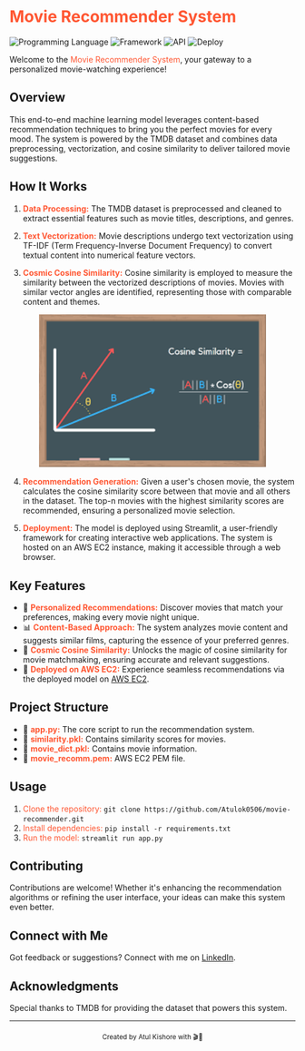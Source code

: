 # <span style="color: #FF5733;">Movie Recommender System</span> 
![Programming Language](https://img.shields.io/badge/Python-3.10-orange)
![Framework](https://img.shields.io/badge/Framework-Streamlit-red)
![API](https://img.shields.io/badge/API-TMDB-fcba03)
![Deploy](https://img.shields.io/badge/AWS-fcba03)

Welcome to the <span style="color: #FF5733;">Movie Recommender System</span>, your gateway to a personalized movie-watching experience!

## Overview

This end-to-end machine learning model leverages content-based recommendation techniques to bring you the perfect movies for every mood. The system is powered by the TMDB dataset and combines data preprocessing, vectorization, and cosine similarity to deliver tailored movie suggestions.

## How It Works

1. **<span style="color: #FF5733;">Data Processing:</span>** The TMDB dataset is preprocessed and cleaned to extract essential features such as movie titles, descriptions, and genres.

2. **<span style="color: #FF5733;">Text Vectorization:</span>** Movie descriptions undergo text vectorization using TF-IDF (Term Frequency-Inverse Document Frequency) to convert textual content into numerical feature vectors.

3. **<span style="color: #FF5733;">Cosmic Cosine Similarity:</span>** Cosine similarity is employed to measure the similarity between the vectorized descriptions of movies. Movies with similar vector angles are identified, representing those with comparable content and themes.

<div align="center">
  <img src="https://github.com/Atulok0506/movie-recommender-system/blob/main/download%20(3).png" alt="Cosine Similarity Geometry" width="400"/>
</div>

4. **<span style="color: #FF5733;">Recommendation Generation:</span>** Given a user's chosen movie, the system calculates the cosine similarity score between that movie and all others in the dataset. The top-n movies with the highest similarity scores are recommended, ensuring a personalized movie selection.

5. **<span style="color: #FF5733;">Deployment:</span>** The model is deployed using Streamlit, a user-friendly framework for creating interactive web applications. The system is hosted on an AWS EC2 instance, making it accessible through a web browser.

## Key Features

- 🍿 **<span style="color: #FF5733;">Personalized Recommendations:</span>** Discover movies that match your preferences, making every movie night unique.
- 📊 **<span style="color: #FF5733;">Content-Based Approach:</span>** The system analyzes movie content and suggests similar films, capturing the essence of your preferred genres.
- 🧠 **<span style="color: #FF5733;">Cosmic Cosine Similarity:</span>** Unlocks the magic of cosine similarity for movie matchmaking, ensuring accurate and relevant suggestions.
- 🚀 **<span style="color: #FF5733;">Deployed on AWS EC2:</span>** Experience seamless recommendations via the deployed model on [AWS EC2](http://13.235.17.226:8501/).

## Project Structure

- 📄 **<span style="color: #FF5733;">app.py:</span>** The core script to run the recommendation system.
- 📄 **<span style="color: #FF5733;">similarity.pkl:</span>** Contains similarity scores for movies.
- 📄 **<span style="color: #FF5733;">movie_dict.pkl:</span>** Contains movie information.
- 📄 **<span style="color: #FF5733;">movie_recomm.pem:</span>** AWS EC2 PEM file.
## Usage

1. <span style="color: #FF5733;">Clone the repository:</span> `git clone https://github.com/Atulok0506/movie-recommender.git`
2. <span style="color: #FF5733;">Install dependencies:</span> `pip install -r requirements.txt`
3. <span style="color: #FF5733;">Run the model:</span> `streamlit run app.py`

## Contributing

Contributions are welcome! Whether it's enhancing the recommendation algorithms or refining the user interface, your ideas can make this system even better.

## Connect with Me

Got feedback or suggestions? Connect with me on <span style="color: #FF5733;">[LinkedIn](https://www.linkedin.com/in/atul-kishore-b16991179/)</span>.

## Acknowledgments

Special thanks to TMDB for providing the dataset that powers this system.

---

<div align="center">
  <sub>Created by Atul Kishore with 🎬🍿</sub>
</div>

<!-- Theme customization parameters:
title_color: "#FF5733"
text_color: "#434d58"
icon_color: "#4c71f2"
border_color: "#e4e2e2" (Does not apply when hide_border is enabled)
bg_color: "#fffefe" or a gradient in the form of angle,start,end
hide_border: false
theme: "default" or choose from all available themes
cache_seconds: 14400 (4 hours)
locale: "en"
border_radius: 4.5 -->